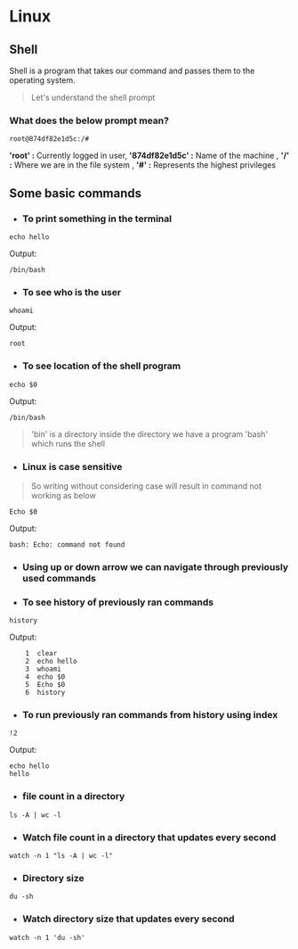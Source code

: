 ﻿# Linux

## Shell
Shell is a program that takes our command and passes them to the operating system.
> Let's understand the shell prompt
### What does the below prompt mean?
```
root@874df82e1d5c:/# 
```
**'root' :** Currently logged in user, **'874df82e1d5c' :** Name of the machine , **'/' :** Where we are in the file system , **'#' :** Represents the highest privileges 

## Some basic commands
- ### To print something in the terminal
```
echo hello
```
Output:
```
/bin/bash
```
- ### To see who is the user
```
whoami
```
Output:
```
root
```

- ### To see location of the shell program
```
echo $0
```
Output:
```
/bin/bash
```

> 'bin' is a directory inside the directory we have a program 'bash' which runs the shell
- ### Linux is case sensitive
> So writing without considering case will result in command not working as below
```
Echo $0
```
Output:
```
bash: Echo: command not found
```
- ### Using up or down arrow we can navigate through previously used commands
- ### To see history of previously ran commands
```
history
```
Output:
```
    1  clear
    2  echo hello
    3  whoami
    4  echo $0
    5  Echo $0
    6  history
```
- ### To run previously ran commands from history using index
```
!2
```
Output:
```
echo hello
hello
```
- ### file count in a directory
```
ls -A | wc -l
```
- ### Watch file count in a directory that updates every second
```
watch -n 1 "ls -A | wc -l"
```
- ### Directory size 
```
du -sh
```
- ### Watch directory size that updates every second
```
watch -n 1 'du -sh'
```